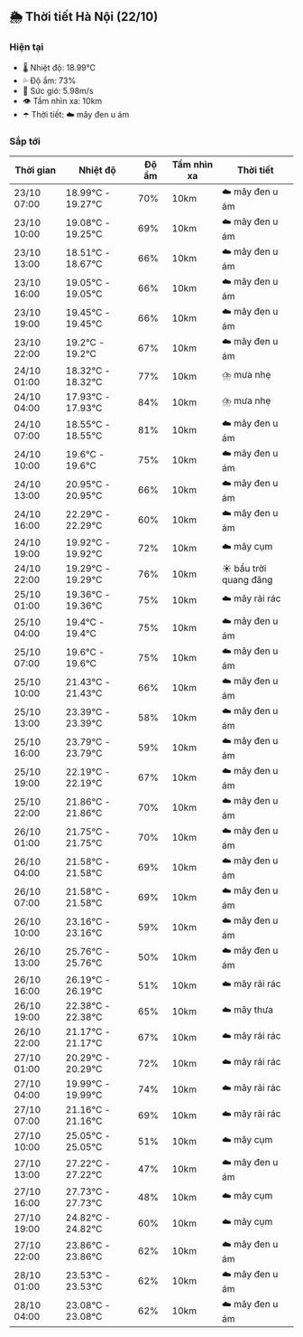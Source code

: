 ## 🌦️ Thời tiết Hà Nội (22/10)

### Hiện tại

- 🌡️ Nhiệt độ: 18.99℃
- 💦 Độ ẩm: 73%
- 💨 Sức gió: 5.98m/s
- 👁️ Tầm nhìn xa: 10km
- ☂️ Thời tiết: ☁️ mây đen u ám

### Sắp tới

| Thời gian | Nhiệt độ | Độ ẩm | Tầm nhìn xa | Thời tiết |
| --- | --- | --- | --- | --- |
| 23/10 07:00 | 18.99℃ - 19.27℃ | 70% | 10km | ☁️ mây đen u ám |
| 23/10 10:00 | 19.08℃ - 19.25℃ | 69% | 10km | ☁️ mây đen u ám |
| 23/10 13:00 | 18.51℃ - 18.67℃ | 66% | 10km | ☁️ mây đen u ám |
| 23/10 16:00 | 19.05℃ - 19.05℃ | 66% | 10km | ☁️ mây đen u ám |
| 23/10 19:00 | 19.45℃ - 19.45℃ | 66% | 10km | ☁️ mây đen u ám |
| 23/10 22:00 | 19.2℃ - 19.2℃ | 67% | 10km | ☁️ mây đen u ám |
| 24/10 01:00 | 18.32℃ - 18.32℃ | 77% | 10km | ⛈️ mưa nhẹ |
| 24/10 04:00 | 17.93℃ - 17.93℃ | 84% | 10km | ⛈️ mưa nhẹ |
| 24/10 07:00 | 18.55℃ - 18.55℃ | 81% | 10km | ☁️ mây đen u ám |
| 24/10 10:00 | 19.6℃ - 19.6℃ | 75% | 10km | ☁️ mây đen u ám |
| 24/10 13:00 | 20.95℃ - 20.95℃ | 66% | 10km | ☁️ mây đen u ám |
| 24/10 16:00 | 22.29℃ - 22.29℃ | 60% | 10km | ☁️ mây đen u ám |
| 24/10 19:00 | 19.92℃ - 19.92℃ | 72% | 10km | ☁️ mây cụm |
| 24/10 22:00 | 19.29℃ - 19.29℃ | 76% | 10km | ☀️ bầu trời quang đãng |
| 25/10 01:00 | 19.36℃ - 19.36℃ | 75% | 10km | ☁️ mây rải rác |
| 25/10 04:00 | 19.4℃ - 19.4℃ | 75% | 10km | ☁️ mây đen u ám |
| 25/10 07:00 | 19.6℃ - 19.6℃ | 75% | 10km | ☁️ mây đen u ám |
| 25/10 10:00 | 21.43℃ - 21.43℃ | 66% | 10km | ☁️ mây đen u ám |
| 25/10 13:00 | 23.39℃ - 23.39℃ | 58% | 10km | ☁️ mây đen u ám |
| 25/10 16:00 | 23.79℃ - 23.79℃ | 59% | 10km | ☁️ mây đen u ám |
| 25/10 19:00 | 22.19℃ - 22.19℃ | 67% | 10km | ☁️ mây đen u ám |
| 25/10 22:00 | 21.86℃ - 21.86℃ | 70% | 10km | ☁️ mây đen u ám |
| 26/10 01:00 | 21.75℃ - 21.75℃ | 70% | 10km | ☁️ mây đen u ám |
| 26/10 04:00 | 21.58℃ - 21.58℃ | 69% | 10km | ☁️ mây đen u ám |
| 26/10 07:00 | 21.58℃ - 21.58℃ | 69% | 10km | ☁️ mây đen u ám |
| 26/10 10:00 | 23.16℃ - 23.16℃ | 59% | 10km | ☁️ mây đen u ám |
| 26/10 13:00 | 25.76℃ - 25.76℃ | 50% | 10km | ☁️ mây đen u ám |
| 26/10 16:00 | 26.19℃ - 26.19℃ | 51% | 10km | ☁️ mây rải rác |
| 26/10 19:00 | 22.38℃ - 22.38℃ | 65% | 10km | ☁️ mây thưa |
| 26/10 22:00 | 21.17℃ - 21.17℃ | 67% | 10km | ☁️ mây rải rác |
| 27/10 01:00 | 20.29℃ - 20.29℃ | 72% | 10km | ☁️ mây rải rác |
| 27/10 04:00 | 19.99℃ - 19.99℃ | 74% | 10km | ☁️ mây rải rác |
| 27/10 07:00 | 21.16℃ - 21.16℃ | 69% | 10km | ☁️ mây rải rác |
| 27/10 10:00 | 25.05℃ - 25.05℃ | 51% | 10km | ☁️ mây cụm |
| 27/10 13:00 | 27.22℃ - 27.22℃ | 47% | 10km | ☁️ mây đen u ám |
| 27/10 16:00 | 27.73℃ - 27.73℃ | 48% | 10km | ☁️ mây cụm |
| 27/10 19:00 | 24.82℃ - 24.82℃ | 60% | 10km | ☁️ mây cụm |
| 27/10 22:00 | 23.86℃ - 23.86℃ | 62% | 10km | ☁️ mây đen u ám |
| 28/10 01:00 | 23.53℃ - 23.53℃ | 62% | 10km | ☁️ mây đen u ám |
| 28/10 04:00 | 23.08℃ - 23.08℃ | 62% | 10km | ☁️ mây đen u ám |
